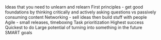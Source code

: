 Ideas that you need to unlearn and relearn
First principles - get good foundations by thinking critically and actively asking questions vs passively consuming content
Networking - sell ideas then build stuff with people
Agile - small releases, timeboxing
Task prioritization
Highest success
Quickest to do
Large potential of turning into something in the future
SMART goals
